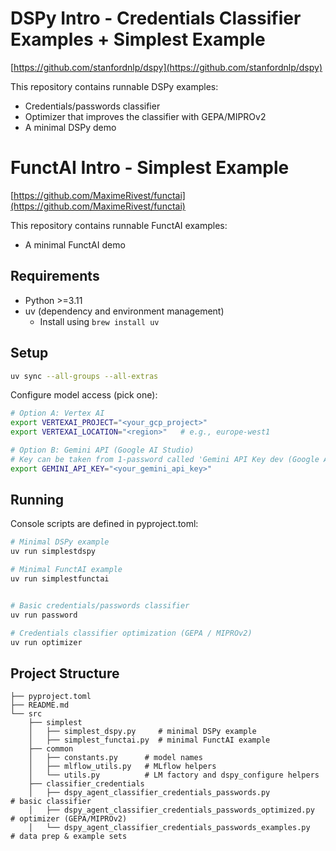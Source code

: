 # DSPy Intro - Credentials Classifier Examples + Simplest Example

[https://github.com/stanfordnlp/dspy](https://github.com/stanfordnlp/dspy)

This repository contains runnable DSPy examples:

- Credentials/passwords classifier
- Optimizer that improves the classifier with GEPA/MIPROv2
- A minimal DSPy demo

# FunctAI Intro - Simplest Example

[https://github.com/MaximeRivest/functai](https://github.com/MaximeRivest/functai)

This repository contains runnable FunctAI examples:

- A minimal FunctAI demo

## Requirements

- Python >=3.11
- uv (dependency and environment management)
  - Install using `brew install uv`

## Setup

```bash
uv sync --all-groups --all-extras 
```

Configure model access (pick one):

```bash
# Option A: Vertex AI
export VERTEXAI_PROJECT="<your_gcp_project>"
export VERTEXAI_LOCATION="<region>"   # e.g., europe-west1

# Option B: Gemini API (Google AI Studio)
# Key can be taken from 1-password called 'Gemini API Key dev (Google AI Studio)'
export GEMINI_API_KEY="<your_gemini_api_key>"
```

## Running

Console scripts are defined in pyproject.toml:

```bash
# Minimal DSPy example
uv run simplestdspy

# Minimal FunctAI example
uv run simplestfunctai


# Basic credentials/passwords classifier
uv run password

# Credentials classifier optimization (GEPA / MIPROv2)
uv run optimizer
```

## Project Structure

```
├── pyproject.toml
├── README.md
└── src
    ├── simplest
    │   ├── simplest_dspy.py     # minimal DSPy example
    │   ├── simplest_functai.py  # minimal FunctAI example
    ├── common
    │   ├── constants.py      # model names
    │   ├── mlflow_utils.py   # MLflow helpers
    │   └── utils.py          # LM factory and dspy_configure helpers
    ├── classifier_credentials
    │   ├── dspy_agent_classifier_credentials_passwords.py            # basic classifier
    │   ├── dspy_agent_classifier_credentials_passwords_optimized.py  # optimizer (GEPA/MIPROv2)
    │   └── dspy_agent_classifier_credentials_passwords_examples.py   # data prep & example sets
```

